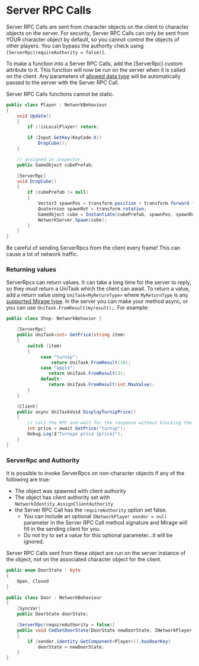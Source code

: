 # Server RPC Calls

Server RPC Calls are sent from character objects on the client to character objects on the server. For security, Server RPC Calls can only be sent from YOUR character object by default, so you cannot control the objects of other players.  You can bypass the authority check using `[ServerRpc(requireAuthority = false)]`.

To make a function into a Server RPC Calls, add the [ServerRpc] custom attribute to it. This function will now be run on the server when it is called on the client. Any parameters of [allowed data type](../DataTypes.md) will be automatically passed to the server with the Server RPC Call.

Server RPC Calls functions cannot be static. 

``` cs
public class Player : NetworkBehaviour
{
    void Update()
    {
        if (!isLocalPlayer) return;

        if (Input.GetKey(KeyCode.X))
            DropCube();
    }

    // assigned in inspector
    public GameObject cubePrefab;

    [ServerRpc]
    void DropCube()
    {
        if (cubePrefab != null)
        {
            Vector3 spawnPos = transform.position + transform.forward * 2;
            Quaternion spawnRot = transform.rotation;
            GameObject cube = Instantiate(cubePrefab, spawnPos, spawnRot);
            NetworkServer.Spawn(cube);
        }
    }
}
```

Be careful of sending ServerRpcs from the client every frame! This can cause a lot of network traffic.

### Returning values

ServerRpcs can return values.  It can take a long time for the server to reply, so they must return a UniTask which the client can await.
To return a value,  add a return value using `UniTask<MyReturnType>` where `MyReturnType` is any [supported Mirage type](../DataTypes.md).  In the server you can make your method async,  or you can use `UniTask.FromResult(myresult);`.  For example:

```cs
public class Shop: NetworkBehavior {

    [ServerRpc]
    public UniTask<int> GetPrice(string item) 
    {
        switch (item) 
        {
             case "turnip":
                 return UniTask.FromResult(10);
             case "apple":
                return UniTask.FromResult(3);
             default:
                return UniTask.FromResult(int.MaxValue);
        }
    }

    [Client]
    public async UniTaskVoid DisplayTurnipPrice() 
    {
        // call the RPC and wait for the response without blocking the main thread
        int price = await GetPrice("turnip");
        Debug.Log($"Turnips price {price}");
    }
}
```

### ServerRpc and Authority

It is possible to invoke ServerRpcs on non-character objects if any of the following are true:

- The object was spawned with client authority
- The object has client authority set with `NetworkIdentity.AssignClientAuthority`
- the Server RPC Call has the `requireAuthority` option set false.  
    - You can include an optional `INetworkPlayer sender = null` parameter in the Server RPC Call method signature and Mirage will fill in the sending client for you.
    - Do not try to set a value for this optional parameter...it will be ignored.

Server RPC Calls sent from these object are run on the server instance of the object, not on the associated character object for the client.

```cs
public enum DoorState : byte
{
    Open, Closed
}

public class Door : NetworkBehaviour
{
    [SyncVar]
    public DoorState doorState;

    [ServerRpc(requireAuthority = false)]
    public void CmdSetDoorState(DoorState newDoorState, INetworkPlayer sender = null)
    {
        if (sender.identity.GetComponent<Player>().hasDoorKey)
            doorState = newDoorState;
    }
}
```
